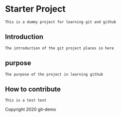 # Starter Project
	This is a dummy project for learning git and github 
## Introduction
	The introduction of the git project places in here
## purpose 
	The purpose of the project in learning github
## How to contribute
	This is a test text
	
Copyright 2020 git-demo	